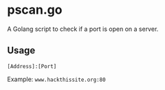 # pscan.go
A Golang script to check if a port is open on a server.

## Usage
`[Address]:[Port]`

Example:
  `www.hackthissite.org:80`
